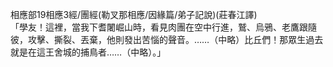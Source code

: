 相應部19相應3經/團經(勒叉那相應/因緣篇/弟子記說)(莊春江譯)  
「學友！這裡，當我下耆闍崛山時，看見肉團在空中行進，鷲、烏鴉、老鷹跟隨彼，攻擊、撕裂、丟棄，他則發出苦惱的聲音。……（中略）比丘們！那眾生過去就是在這王舍城的捕鳥者……（中略）。」  
  
  
